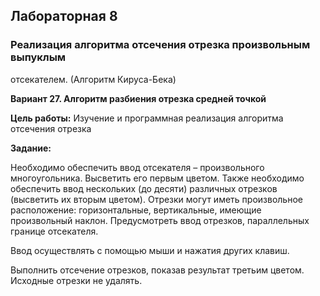 ## Лабораторная 8
### Реализация алгоритма отсечения отрезка произвольным выпуклым
отсекателем.
(Алгоритм Кируса-Бека)

**Вариант 27. Алгоритм разбиения отрезка средней точкой**


**Цель работы:**
Изучение и программная реализация алгоритма отсечения отрезка

**Задание:**

Необходимо обеспечить ввод отсекателя – произвольного многоугольника.
Высветить его первым цветом. Также необходимо обеспечить ввод
нескольких (до десяти) различных отрезков (высветить их вторым цветом).
Отрезки могут иметь произвольное расположение: горизонтальные,
вертикальные, имеющие произвольный наклон. Предусмотреть ввод
отрезков, параллельных границе отсекателя.

Ввод осуществлять с помощью мыши и нажатия других клавиш.

Выполнить отсечение отрезков, показав результат третьим цветом. Исходные
отрезки не удалять.